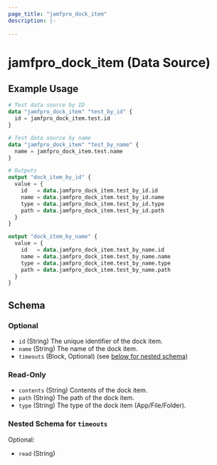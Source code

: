 ```yaml
---
page_title: "jamfpro_dock_item"
description: |-
  
---
```


# jamfpro_dock_item (Data Source)


## Example Usage
```terraform
# Test data source by ID
data "jamfpro_dock_item" "test_by_id" {
  id = jamfpro_dock_item.test.id
}

# Test data source by name 
data "jamfpro_dock_item" "test_by_name" {
  name = jamfpro_dock_item.test.name
}

# Outputs
output "dock_item_by_id" {
  value = {
    id   = data.jamfpro_dock_item.test_by_id.id
    name = data.jamfpro_dock_item.test_by_id.name
    type = data.jamfpro_dock_item.test_by_id.type
    path = data.jamfpro_dock_item.test_by_id.path
  }
}

output "dock_item_by_name" {
  value = {
    id   = data.jamfpro_dock_item.test_by_name.id
    name = data.jamfpro_dock_item.test_by_name.name
    type = data.jamfpro_dock_item.test_by_name.type
    path = data.jamfpro_dock_item.test_by_name.path
  }
}
```

<!-- schema generated by tfplugindocs -->
## Schema

### Optional

- `id` (String) The unique identifier of the dock item.
- `name` (String) The name of the dock item.
- `timeouts` (Block, Optional) (see [below for nested schema](#nestedblock--timeouts))

### Read-Only

- `contents` (String) Contents of the dock item.
- `path` (String) The path of the dock item.
- `type` (String) The type of the dock item (App/File/Folder).

<a id="nestedblock--timeouts"></a>
### Nested Schema for `timeouts`

Optional:

- `read` (String)